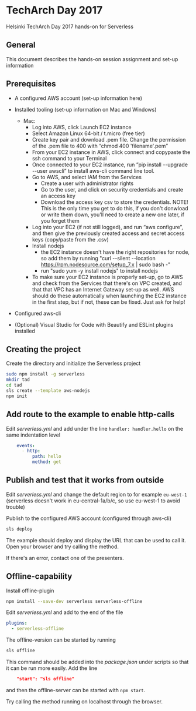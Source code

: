 # TechArch Day 2017

Helsinki TechArch Day 2017 hands-on for Serverless

## General

This document describes the hands-on session assignment and set-up information

## Prerequisites

* A configured AWS account (set-up information here)
* Installed tooling (set-up information on Mac and Windows)
  * Mac:
    * Log into AWS, click Launch EC2 instance
    * Select Amazon Linux 64-bit / t.micro (free tier)
    * Create key pair and download .pem file. Change the permission of the .pem file to 400 with “chmod 400 'filename'.pem”
    * From your EC2 instance in AWS, click connect and copypaste the ssh command to your Terminal
    * Once connected to your EC2 instance, run ”pip install --upgrade --user awscli” to install aws-cli command line tool.
    * Go to AWS, and select IAM from the Services
      * Create a user with administrator rights
      * Go to the user, and click on security credentials and create an access key
      * Download the access key csv to store the credentials. NOTE! This is the only time you get to do this, if you don't donwload or write them down, you'll need to create a new one later, if you forget them
    * Log into your EC2 (if not still logged), and run “aws configure”, and then give the previously created access and secret access keys (copy/paste from the .csv)
    * Install nodejs
      * the EC2 instance doesn't have the right repositories for node, so add them by running "curl --silent --location https://rpm.nodesource.com/setup_7.x | sudo bash -"
      * run "sudo yum -y install nodejs" to install nodejs
    * To make sure your EC2 instance is properly set-up, go to AWS and check from the Services that there's on VPC created, and that that VPC has an Internet Gateway set-up as well. AWS should do these automatically when launching the EC2 instance in the first step, but if not, these can be fixed. Just ask for help!
    
* Configured aws-cli
* (Optional) Visual Studio for Code with Beautify and ESLint plugins installed

## Creating the project

Create the directory and initialize the Serverless project

```bash
sudo npm install -g serverless
mkdir tad
cd tad
sls create --template aws-nodejs
npm init
```

## Add route to the example to enable http-calls

Edit _serverless.yml_ and add under the line `handler: handler.hello` on the same indentation level

```yml
    events:
      - http:
          path: hello
          method: get
```

## Publish and test that it works from outside

Edit _serverless.yml_ and change the default region to for example `eu-west-1` (serverless doesn't work in eu-central-1a/b/c, so use eu-west-1 to avoid trouble)

Publish to the configured AWS account (configured through aws-cli)

```bash
sls deploy
```

The example should deploy and display the URL that can be used to call it. Open your browser and try calling the method.

If there's an error, contact one of the presenters.

## Offline-capability

Install offline-plugin

```bash
npm install --save-dev serverless serverless-offline
```



Edit _serverless.yml_ and add to the end of the file

```yml
plugins:
  - serverless-offline
```

The offline-version can be started by running

```bash
sls offline
```

This command should be added into the _package.json_ under scripts so that it can be run more easily. Add the line

```json
    "start": "sls offline"
```

and then the offline-server can be started with `npm start`.

Try calling the method running on localhost through the browser.
